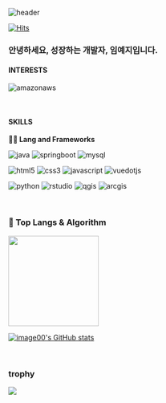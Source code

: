 <!--![Waving](https://capsule-render.vercel.app/api?type=waving&height=200&text=%20%20%20Zoom%20In!%20Image%20World%&fontAlign=40&fontAlignY=40&color=gradient)-->

![header](https://capsule-render.vercel.app/api?type=rounded&color=timeGradient&text=Zoom%20In,%20Image00's%20GitHub%20👋&animation=twinkling&fontSize=40&fontAlignY=50&fontAlign=50&height=180)

[![Hits](https://hits.seeyoufarm.com/api/count/incr/badge.svg?url=https%3A%2F%2Fgithub.com%2Fimage00%2Fhit-counter&count_bg=%23DC4DC3&title_bg=%23555555&icon=&icon_color=%23E7E7E7&title=hits&edge_flat=false)](https://hits.seeyoufarm.com)

### 안녕하세요, 성장하는 개발자, 임예지입니다.

#### INTERESTS

![amazonaws](https://img.shields.io/badge/amazonaws-232F3E.svg?&style=for-the-badge&logo=amazonaws&logoColor=white)

<br />

#### SKILLS

**🧑‍💻 Lang and Frameworks**
<!-- Oracle의 요청으로 Java 로고가 Simple Icons에서 삭제되었기에 대신 OpenJDK의 로고를 사용 -->
![java](https://img.shields.io/badge/java-ffffff.svg?&style=for-the-badge&logo=openjdk&logoColor=black)
![springboot](https://img.shields.io/badge/springboot-6DB33F.svg?&style=for-the-badge&logo=springboot&logoColor=white)
![mysql](https://img.shields.io/badge/mysql-4479A1.svg?&style=for-the-badge&logo=mysql&logoColor=white)

![html5](https://img.shields.io/badge/html5-E34F26.svg?&style=for-the-badge&logo=html5&logoColor=white)
![css3](https://img.shields.io/badge/css3-1572B6.svg?&style=for-the-badge&logo=css3&logoColor=white)
![javascript](https://img.shields.io/badge/javascript-F7DF1E.svg?&style=for-the-badge&logo=javascript&logoColor=white)
![vuedotjs](https://img.shields.io/badge/vue.js-4FC08D.svg?&style=for-the-badge&logo=vuedotjs&logoColor=white)

![python](https://img.shields.io/badge/python-3776AB.svg?&style=for-the-badge&logo=python&logoColor=white)
![rstudio](https://img.shields.io/badge/rstudio-75AADB.svg?&style=for-the-badge&logo=rstudio&logoColor=white)
![qgis](https://img.shields.io/badge/qgis-589632.svg?&style=for-the-badge&logo=qgis&logoColor=white)
![arcgis](https://img.shields.io/badge/arcgis-2C7AC3.svg?&style=for-the-badge&logo=arcgis&logoColor=white)



<br />

### 🚌 Top Langs & Algorithm

<!--![Top Langs](https://github-readme-stats.vercel.app/api/top-langs/?username=image00&layout=compact)-->
<a href="https://github.com/imysh578"><img align="center" style="height:180px" src="https://github-readme-stats.vercel.app/api/top-langs/?username=image00&count_private=true&layout=compact&theme=nord&hide_border=true" /></a> 

<!--[![Solved.ac
프로필](http://mazassumnida.wtf/api/v2/generate_badge?boj=imkj00)](https://solved.ac/profile/imkj00)-->
<!--![image00's GitHub stats](https://github-readme-stats.vercel.app/api?username=image00&show_icons=true&theme=transparent)-->
[![image00's GitHub stats](https://github-readme-stats.vercel.app/api?username=image00&include_all_commits=true&count_private=true&show_icons=true&theme=cobalt)](https://github.com/bi-sz/github-readme-stats)
<br />


<br />

### trophy

<img src="https://github-profile-trophy.vercel.app/?username=image00&margin-w=15&row=2&column=4">
<!--
<img src="https://github-profile-trophy.vercel.app/?username=image00&margin-w=15&row=2&column=4&no-frame=true&theme=onedark">-->



<!--
**image00/image00** is a ✨ _special_ ✨ repository because its `README.md` (this file) appears on your GitHub profile.

Here are some ideas to get you started:
-->



<!--
- 👯 I’m looking to collaborate on ...
- 🤔 I’m looking for help with ...
- 💬 Ask me about ...
- 📫 How to reach me: ...
- 😄 Pronouns: ...
- ⚡ Fun fact: ...

-->
